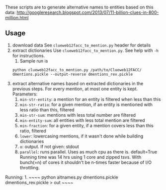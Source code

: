 These scripts are to generate alternative names to entities based on this data:
http://googleresearch.blogspot.com/2013/07/11-billion-clues-in-800-million.html

## Usage

1. download data
See `clueweb12facc_to_mention.py` header for details
1. extract dictionaries
Use `clueweb12facc_to_mention.py`. See help with `-h` for instructions.
    1. Sample run is
    ~~~~
    python clueweb12facc_to_mention.py /path/to/Clueweb12FACC/ dmentions.pickle --output-reverse dmentions_rev.pickle
    ~~~~
1. extract alternative names based on extracted dictionaries in the previous steps.
For every mention, at most one entity is kept.
Parameters:
    1. `min-str-entity`: a mention for an entity is filtered when less than this
    1. `min-str-ratio`: for a given mention, if an entity is mentioned with less ratio
        than this, filtered
    1. `min-str-sum`: mentions with less total number are filtered
    1. `min-entity-sum`: all entities with less total mention are filtered
    1. `min-fraction`: for a given entity, if a mention covers less than this ratio, filtered
    1. `lower`: lowercasing mentions, if it wasn't done while building dictionaries
    1. `o`: output. If not given: stdout
    1. `parallel`: runs parallel. Uses as much cpu as there is. default=True
Running time was 14 hrs using 1 core and zipped tsvs. With bunch(=n) of cores it shouldn't be n-times faster because of I/O throttling.

Running:
    1.
    ~~~~
    python altnames.py dmentions.pickle dmentions_rev.pickle > out
    ~~~~
